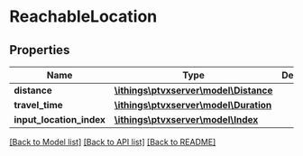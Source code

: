 # ReachableLocation

## Properties
Name | Type | Description | Notes
------------ | ------------- | ------------- | -------------
**distance** | [**\ithings\ptvxserver\model\Distance**](Distance.md) |  | [optional] 
**travel_time** | [**\ithings\ptvxserver\model\Duration**](Duration.md) |  | [optional] 
**input_location_index** | [**\ithings\ptvxserver\model\Index**](Index.md) |  | [optional] 

[[Back to Model list]](../../README.md#documentation-for-models) [[Back to API list]](../../README.md#documentation-for-api-endpoints) [[Back to README]](../../README.md)

